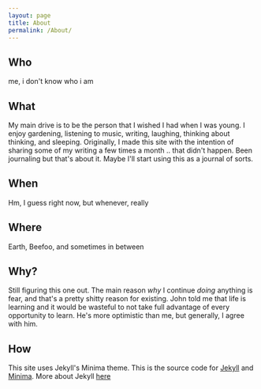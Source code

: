 ```yaml
---
layout: page
title: About
permalink: /About/
---
```

## Who
me, i don't know who i am

## What
My main drive is to be the person that I wished I had when I was young. I enjoy gardening, listening to music, writing, laughing, thinking about thinking, and sleeping. Originally, I made this site with the intention of sharing some of my writing a few times a month .. that didn't happen. Been journaling but that's about it. Maybe I'll start using this as a journal of sorts.

## When
Hm, I guess right now, but whenever, really

## Where
Earth, Beefoo, and sometimes in between

## Why?
Still figuring this one out. The main reason _why_ I continue _doing_ anything is fear, and that's a pretty shitty reason for existing. John told me that life is learning and it would be wasteful to not take full advantage of every opportunity to learn. He's more optimistic than me, but generally, I agree with him. 

## How 
This site uses Jekyll's Minima theme. This is the source code for [Jekyll](https://github.com/jekyll/jekyll) and [Minima]([https://github.com/jekyll/minima). More about Jekyll [here](https://jekyllrb.com/)



